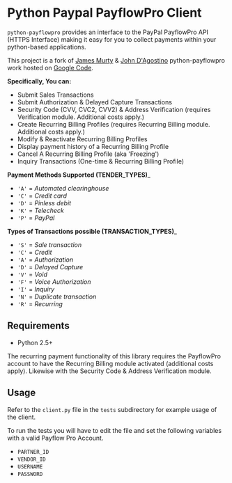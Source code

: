 # Python Paypal PayflowPro Client

``python-payflowpro`` provides an interface to the PayPal PayflowPro API (HTTPS Interface) 
making it easy for you to collect payments within your python-based applications.

This project is a fork of [James Murty](jamurty@gmail.com) & [John D'Agostino](john.dagostino@gmail.com) python-payflowpro work hosted on [Google Code](http://code.google.com/p/python-payflowpro/).


__Specifically, You can:__

*  Submit Sales Transactions
*  Submit Authorization & Delayed Capture Transactions
*  Security Code (CVV, CVC2, CVV2) & Address Verification (requires Verification module. Additional costs apply.)
*  Create Recurring Billing Profiles (requires Recurring Billing module. Additional costs apply.)
*  Modify & Reactivate Recurring Billing Profiles
*  Display payment history of a Recurring Billing Profile
*  Cancel A Recurring Billing Profile (aka 'Freezing')
*  Inquiry Transactions (One-time & Recurring Billing Profile)


__Payment Methods Supported (TENDER\_TYPES)___

* `` 'A' `` = *Automated clearinghouse*
* `` 'C' `` = *Credit card*
* `` 'D' `` = *Pinless debit*
* `` 'K' `` = *Telecheck*
* `` 'P' `` = *PayPal*


__Types of Transactions possible (TRANSACTION\_TYPES)___

* `` 'S' `` = *Sale transaction*
* `` 'C' `` = *Credit*
* `` 'A' `` = *Authorization*
* `` 'D' `` = *Delayed Capture*
* `` 'V' `` = *Void*
* `` 'F' `` = *Voice Authorization*
* `` 'I' `` = *Inquiry*
* `` 'N' `` = *Duplicate transaction*
* `` 'R' `` = *Recurring*


## Requirements

* Python 2.5+

The recurring payment functionality of this library requires the PayflowPro 
account to have the Recurring Billing module activated (additional costs apply).
Likewise with the Security Code & Address Verification module.


## Usage

Refer to the ``client.py`` file in the ``tests`` subdirectory for example usage of the client.

To run the tests you will have to edit the file and set the following variables with a valid Payflow Pro Account.

* ``PARTNER_ID``
* ``VENDOR_ID``
* ``USERNAME``
* ``PASSWORD``
